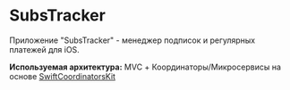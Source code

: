 # SubsTracker


Приложение "SubsTracker" - менеджер подписок и регулярных платежей для iOS.

**Используемая архитектура:** MVC + Координаторы/Микросервисы на основе [SwiftCoordinatorsKit](https://github.com/DobbyWanKenoby/SubsTracker/tree/main/SwiftCoordinatorsKit)



